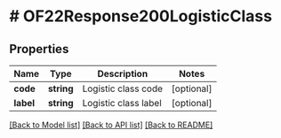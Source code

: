 # # OF22Response200LogisticClass

## Properties

Name | Type | Description | Notes
------------ | ------------- | ------------- | -------------
**code** | **string** | Logistic class code | [optional]
**label** | **string** | Logistic class label | [optional]

[[Back to Model list]](../../README.md#models) [[Back to API list]](../../README.md#endpoints) [[Back to README]](../../README.md)
